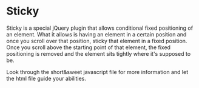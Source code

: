 Sticky
=======

Sticky is a special jQuery plugin that allows conditional fixed positioning of an element. What it allows is having an element in a certain position and once you scroll over that position, sticky that element in a fixed position. Once you scroll above the starting point of that element, the fixed positioning is removed and the element sits tightly where it's supposed to be.

Look through the short&sweet javascript file for more information and let the html file guide your abilities.
